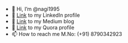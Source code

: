 - 👋 Hi, I’m @nagi1995
- 🌱 [Link](https://www.linkedin.com/in/bnagesh1/) to my LinkedIn profile
- 🌱 [Link](https://binginagesh.medium.com/) to my Medium blog
- 🌱 [Link](https://www.quora.com/profile/Nagesh-Bingi) to my Quora profile
- 📫 How to reach me M.No: (+91) 8790342923

<!---
nagi1995/nagi1995 is a ✨ special ✨ repository because its `README.md` (this file) appears on your GitHub profile.
You can click the Preview link to take a look at your changes.
--->
